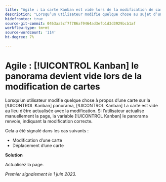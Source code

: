 ```yaml
---
title: "Agile : La carte Kanban est vide lors de la modification de cartes"
description: "Lorsqu’un utilisateur modifie quelque chose au sujet d’une carte sur la [!UICONTROL Kanban] panorama, [!UICONTROL Kanban] La carte est vide au lieu d’être actualisée avec la modification. Si l’utilisateur actualise manuellement la page, la variable [!UICONTROL Kanban] le panorama renvoie, indiquant la modification correcte."
hidefromtoc: true
source-git-commit: 0463aa5cf7f786af9464ad3efb1d3d3929bcb1af
workflow-type: tm+mt
source-wordcount: '114'
ht-degree: 7%

---
```



# Agile : [!UICONTROL Kanban] le panorama devient vide lors de la modification de cartes

Lorsqu’un utilisateur modifie quelque chose à propos d’une carte sur la [!UICONTROL Kanban] panorama, [!UICONTROL Kanban] La carte est vide au lieu d’être actualisée avec la modification. Si l’utilisateur actualise manuellement la page, la variable [!UICONTROL Kanban] le panorama renvoie, indiquant la modification correcte.

Cela a été signalé dans les cas suivants :

* Modification d’une carte
* Déplacement d’une carte

**Solution**

Actualisez la page.

_Premier signalement le 1 juin 2023._

